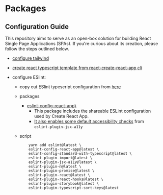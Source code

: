 # Packages

## Configuration Guide

This repository aims to serve as an open-box solution for building React Single Page Applications (SPAs). If you're curious about its creation, please follow the steps outlined below.

- [configure tailwind](https://tailwindcss.com/docs/guides/create-react-app)
- [create react typescript template from react-create-react-app cli](https://create-react-app.dev/docs/adding-typescript)
- configure ESlint:

  - copy cut ESlint typescript configuration from [here](https://typescript-eslint.io/getting-started)
  - packages

    - [eslint-config-react-app)](https://www.npmjs.com/package/eslint-config-react-app).
      - This package includes the shareable ESLint configuration used by Create React App.
      - [It also enables some default accessibility checks](https://www.npmjs.com/package/eslint-config-react-app#accessibility-checks) from `eslint-plugin-jsx-a11y`

  - script

            yarn add eslint@latest \
            eslint-config-react-app@latest \
            eslint-config-standard-with-typescript@latest \
            eslint-plugin-import@latest \
            eslint-plugin-jsx-a11y@latest \
            eslint-plugin-n@latest \
            eslint-plugin-promise@latest \
            eslint-plugin-react@latest \
            eslint-plugin-react-hooks@latest \
            eslint-plugin-storybook@latest \
            eslint-plugin-typescript-sort-keys@latest
